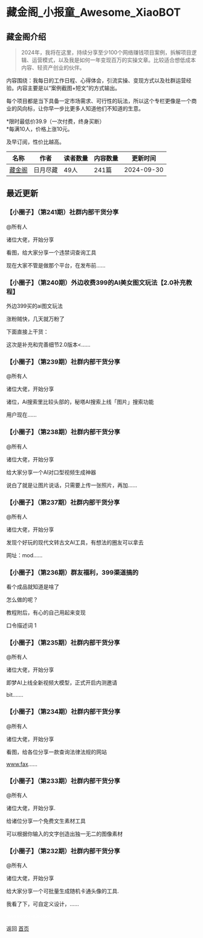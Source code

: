 # 藏金阁_小报童_Awesome_XiaoBOT

## 藏金阁介绍
> 2024年，我将在这里，持续分享至少100个网络赚钱项目案例，拆解项目逻辑、运营模式，以及我是如何一年变现百万的实操文章。比较适合想低成本内容、轻资产创业的伙伴。    
    
内容围绕：我每日的工作日程、心得体会，引流实操、变现方式以及社群运营经验。内容主要是以“案例截图+短文”的方式输出。    
    
每个项目都是当下具备一定市场需求、可行性的玩法，所以这个专栏更像是一个商业的风向标，让你早一步比更多人知道他们不知道的生意。    
    
*限时最低价39.9（一次付费，终身买断）    
*每满10人，价格上涨10元。    
    
及早订阅，性价比越高。  
  


|名称|作者|读者数量|内容数量|更新时间|
|---|---|---|---|---|
|[藏金阁](https://xiaobot.net/p/quiet365?refer=0b133df9-27dc-423b-8101-639049001c13)|日月尽藏|49人|241篇|2024-09-30|

## 最近更新
### 【小圈子】（第241期）社群内部干货分享

@所有人

诸位大佬，开始分享

看图，给大家分享一个违禁词查询工具

现在大家不管是做那个平台，在发布前......

### 【小圈子】（第240期）外边收费399的AI美女图文玩法【2.0补充教程】

外边399买的ai图文玩法

涨粉贼快，几天就万粉了

下面直接上干货：

这次是补充和完善细节2.0版本<......

### 【小圈子】（第239期）社群内部干货分享

@所有人

诸位大佬，开始分享

诸位，Ai搜索里比较头部的，秘塔AI搜索上线「图片」搜索功能

用户现在......

### 【小圈子】（第238期）社群内部干货分享

@所有人

诸位大佬，开始分享

给大家分享一个AI对口型视频生成神器

说白了就是让图片说话，只需要上传一张照片，再加......

### 【小圈子】（第237期）社群内部干货分享

@所有人

诸位大佬，开始分享

发现个好玩的现代文转古文AI工具，有想法的圈友可以拿去

网址：mod......

### 【小圈子】（第236期）群友福利，399渠道搞的

看个成品就知道是啥了

怎么做的呢？

教程附后，有心的自己用起来变现

口令描述词 1

### 【小圈子】（第235期）社群内部干货分享

@所有人

诸位大佬，开始分享

即梦AI上线全新视频大模型，正式开启内测邀请

bit.......

### 【小圈子】（第234期）社群内部干货分享

@所有人

诸位大佬，开始分享

看图，给各位分享一款查询法律法规的网站

www.fax......

### 【小圈子】（第233期）社群内部干货分享

@所有人

诸位大佬，开始分享.

给诸位分享一个免费文生素材工具

可以根据你输入的文字创造出独一无二的图像素材

### 【小圈子】（第232期）社群内部干货分享

@所有人

诸位大佬，开始分享

给大家分享一个可批量生成随机卡通头像的工具.

我看了下，可自定义设计，......


<a href="https://github.com/Reno9527/awesome-xiaobot" style="color: white; text-decoration: none;">awesome-xiaobot</a>

返回 [首页](../README.md)
